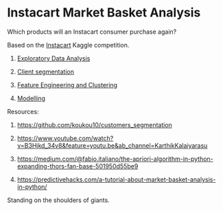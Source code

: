 # Instacart Market Basket Analysis
Which products will an Instacart consumer purchase again? 

Based on the [Instacart](https://www.kaggle.com/c/instacart-market-basket-analysis/) Kaggle competition.

1) [Exploratory Data Analysis](https://github.com/pedroafleite/instacart-market-basket-analysis/blob/main/instacart_1_EDA.ipynb)

2) [Client segmentation](https://github.com/pedroafleite/instacart-market-basket-analysis/blob/main/instacart_2_segmentation.ipynb)

3) [Feature Engineering and Clustering](https://github.com/pedroafleite/instacart-market-basket-analysis/blob/main/instacart_3_feat_eng.ipynb)

4) [Modelling](https://github.com/pedroafleite/instacart-market-basket-analysis/blob/main/instacart_4_modelling.ipynb)


Resources:

1) https://github.com/koukou10/customers_segmentation

2) https://www.youtube.com/watch?v=B3Hjkd_34v8&feature=youtu.be&ab_channel=KarthikKalaiyarasu

3) https://medium.com/@fabio.italiano/the-apriori-algorithm-in-python-expanding-thors-fan-base-501950d55be9

4) https://predictivehacks.com/a-tutorial-about-market-basket-analysis-in-python/

Standing on the shoulders of giants.
